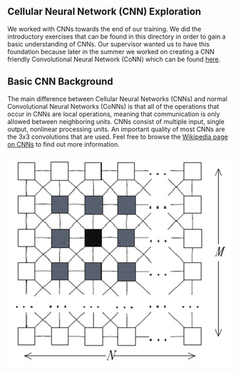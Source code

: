 ## Cellular Neural Network (CNN) Exploration

We worked with CNNs towards the end of our training. We did the introductory exercises that can be found in this directory in order to gain a basic understanding of CNNs. Our supervisor wanted us to have this foundation because later in the summer we worked on creating a CNN friendly Convolutional Neural Network (CoNN) which can be found [here].

## Basic CNN Background

The main difference between Cellular Neural Networks (CNNs) and normal Convolutional Neural Networks (CoNNs) is that all of the operations that occur in CNNs are local operations, meaning that communication is only allowed between neighboring units. CNNs consist of multiple input, single output, nonlinear processing units. An important quality of most CNNs are the 3x3 convolutions that are used. Feel free to browse the [Wikipedia page on CNNs] to find out more information.


![CNNs](https://github.com/slancas1/budapest_research/blob/master/pictures/cnns.png)


[here]: https://github.com/slancas1/budapest_research/tree/master/CNN_friendly_CoNN
[Wikipedia page on CNNs]: https://en.wikipedia.org/wiki/Cellular_neural_network
